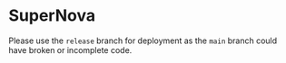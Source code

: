# SuperNova
Please use the `release` branch for deployment as the `main` branch could have broken or incomplete code.
